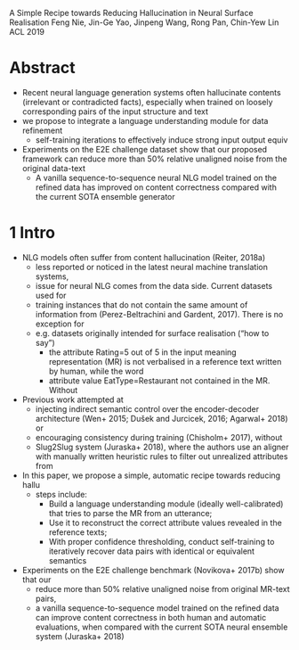 A Simple Recipe towards Reducing Hallucination in Neural Surface Realisation
Feng Nie, Jin-Ge Yao, Jinpeng Wang, Rong Pan, Chin-Yew Lin
    ACL 2019

# Abstract

* Recent neural language generation systems often hallucinate contents
  (irrelevant or contradicted facts),
  especially when trained on loosely corresponding pairs of the input structure
  and text
* we propose to integrate a language understanding module for data refinement
  * self-training iterations to effectively induce strong input output equiv
* Experiments on the E2E challenge dataset show that our proposed framework can
  reduce more than 50% relative unaligned noise from the original data-text
  * A vanilla sequence-to-sequence neural NLG model trained on the refined data
    has improved on content correctness
    compared with the current SOTA ensemble generator

# 1 Intro

* NLG models often suffer from content hallucination (Reiter, 2018a)
  * less reported or noticed in the latest neural machine translation systems,
  * issue for neural NLG comes from the data side. Current datasets used for
  * training instances that do not contain the same amount of information from
    (Perez-Beltrachini and Gardent, 2017). There is no exception for
  * e.g. datasets  originally intended for surface realisation (“how to say”)
    * the attribute Rating=5 out of 5 in the input meaning representation (MR)
      is not verbalised in a reference text written by human, while the word
    * attribute value EatType=Restaurant not contained in the MR. Without
* Previous work attempted at
  * injecting indirect semantic control over the encoder-decoder architecture
  (Wen+ 2015; Dušek and Jurcicek, 2016; Agarwal+ 2018) or
  * encouraging consistency during training (Chisholm+ 2017), without
  * Slug2Slug system (Juraska+ 2018), where the authors use an aligner with
    manually written heuristic rules to filter out unrealized attributes from
* In this paper, we propose a simple, automatic recipe towards reducing hallu
  * steps include:
    * Build a language understanding module (ideally well-calibrated) that tries
      to parse the MR from an utterance;
    * Use it to reconstruct the correct attribute values revealed in the
      reference texts;
    * With proper confidence thresholding, conduct self-training to iteratively
      recover data pairs with identical or equivalent semantics
* Experiments on the E2E challenge benchmark (Novikova+ 2017b) show that our
  * reduce more than 50% relative unaligned noise from original MR-text pairs,
  * a vanilla sequence-to-sequence model trained on the refined data can improve
    content correctness in both human and automatic evaluations, when compared
    with the current SOTA neural ensemble system (Juraska+ 2018)
